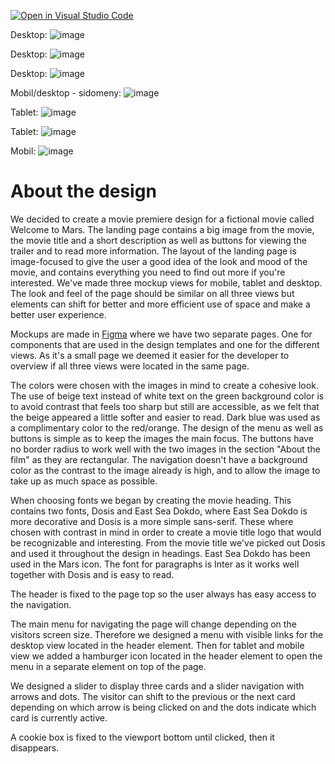 [![Open in Visual Studio Code](https://classroom.github.com/assets/open-in-vscode-c66648af7eb3fe8bc4f294546bfd86ef473780cde1dea487d3c4ff354943c9ae.svg)](https://classroom.github.com/online_ide?assignment_repo_id=9677287&assignment_repo_type=AssignmentRepo)

Desktop:
![image](https://user-images.githubusercontent.com/114933424/213727936-4c6a8edd-5971-4fd1-848e-388cde6e621b.png)

Desktop:
![image](https://user-images.githubusercontent.com/114933424/213728170-2bab7315-d906-45e1-bebb-6f921ca9cd98.png)

Desktop:
![image](https://user-images.githubusercontent.com/114933424/213728363-84c30901-08f8-40d7-853e-be21dc6030d0.png)

Mobil/desktop - sidomeny:
![image](https://user-images.githubusercontent.com/114933424/213728607-9357c586-7d10-4fcd-be22-788f1fecca10.png)

Tablet:
![image](https://user-images.githubusercontent.com/114933424/213728952-5f3ef66b-cf74-4a60-8344-3bac805d5533.png)

Tablet:
![image](https://user-images.githubusercontent.com/114933424/213729149-8d77c4fb-0c36-4f56-a540-ae671b99cde6.png)

Mobil:
![image](https://user-images.githubusercontent.com/114933424/213729840-0dd1ed30-00f6-4cd1-be0f-ba9b5ece9a42.png)


# About the design
We decided to create a movie premiere design for a fictional movie called Welcome to Mars. The landing page contains a big image from the movie, the movie title and a short description as well as buttons for viewing the trailer and to read more information. The layout of the landing page is image-focused to give the user a good idea of the look and mood of the movie, and contains everything you need to find out more if you're interested. We've made three mockup views for mobile, tablet and desktop. The look and feel of the page should be similar on all three views but elements can shift for better and more efficient use of space and make a better user experience.

Mockups are made in [Figma](https://www.figma.com/) where we have two separate pages. One for components that are used in the design templates and one for the different views. As it's a small page we deemed it easier for the developer to overview if all three views were located in the same page.

The colors were chosen with the images in mind to create a cohesive look. The use of beige text instead of white text on the green background color is to avoid contrast that feels too sharp but still are accessible, as we felt that the beige appeared a little softer and easier to read. Dark blue was used as a complimentary color to the red/orange. The design of the menu as well as buttons is simple as to keep the images the main focus. The buttons have no border radius to work well with the two images in the section "About the film" as they are rectangular. The navigation doesn't have a background color as the contrast to the image already is high, and to allow the image to take up as much space as possible.

When choosing fonts we began by creating the movie heading. This contains two fonts, Dosis and East Sea Dokdo, where East Sea Dokdo is more decorative and Dosis is a more simple sans-serif. These where chosen with contrast in mind in order to create a movie title logo that would be recognizable and interesting. From the movie title we've picked out Dosis and used it throughout the design in headings. East Sea Dokdo has been used in the Mars icon. The font for paragraphs is Inter as it works well together with Dosis and is easy to read. 

The header is fixed to the page top so the user always has easy access to the navigation.

The main menu for navigating the page will change depending on the visitors screen size. Therefore we designed a menu with visible links for the desktop view located in the header element. Then for tablet and mobile view we added a hamburger icon located in the header element to open the menu in a separate element on top of the page.

We designed a slider to display three cards and a slider navigation with arrows and dots. The visitor can shift to the previous or the next card depending on which arrow is being clicked on and the dots indicate which card is currently active.

A cookie box is fixed to the viewport bottom until clicked, then it disappears. 


